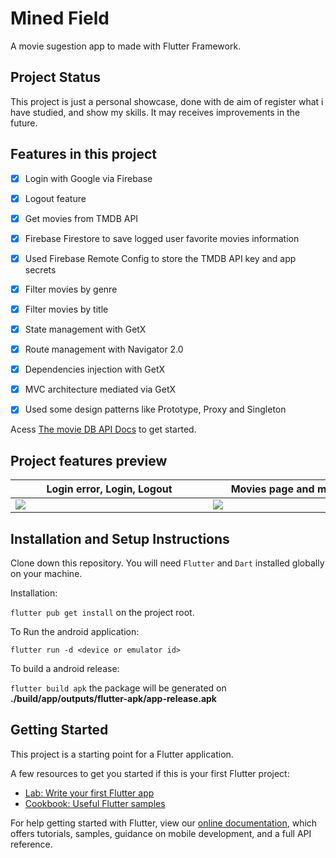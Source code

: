 # Mined Field

A movie sugestion app to made with Flutter Framework.

## Project Status

This project is just a personal showcase, done with de aim of  register what i have studied, and show my skills. It may receives improvements in the future.

## Features in this project

 - [x] Login with Google via Firebase
 - [x] Logout feature
 - [x] Get movies from TMDB API
 - [x] Firebase Firestore to save logged user favorite movies information
 - [x] Used Firebase Remote Config to store the TMDB API key and app secrets
 - [x] Filter movies by genre
 - [x] Filter movies by title
 - [x] State management with GetX
 - [x] Route management with Navigator 2.0
 - [x] Dependencies injection with GetX
 - [x] MVC architecture mediated via GetX
 - [x] Used some design patterns like Prototype, Proxy and Singleton


Acess [The movie DB API Docs](https://developers.themoviedb.org/3/getting-started/introduction) to get started.

## Project features preview

| Login error, Login, Logout                                                      | Movies page and movies detail                                                          | Filter movies by genre or by title                                     | Managing Favorite movies                                               |
| ------------------------------------------------------------------------------- | -------------------------------------------------------------------------------------- | ---------------------------------------------------------------------- | ---------------------------------------------------------------------- |
| <div style="width:300px">![](assets/images/prints/error_login_logout.gif)</div> | <div style="width:300px">![](assets/images/prints/movies_page_movie_details.gif)</div> | <div style="width:300px">![](assets/images/prints/filtering.gif)</div> | <div style="width:300px">![](assets/images/prints/managing_favorites.gif)</div> |

##
## Installation and Setup Instructions

Clone down this repository. You will need `Flutter` and `Dart` installed globally on your machine.

Installation:

`flutter pub get install` on the project root.

To Run the android application:

`flutter run -d <device or emulator id>`

To build a android release:

`flutter build apk` the package will be generated on **./build/app/outputs/flutter-apk/app-release.apk**



## Getting Started

This project is a starting point for a Flutter application.

A few resources to get you started if this is your first Flutter project:

- [Lab: Write your first Flutter app](https://flutter.dev/docs/get-started/codelab)
- [Cookbook: Useful Flutter samples](https://flutter.dev/docs/cookbook)

For help getting started with Flutter, view our
[online documentation](https://flutter.dev/docs), which offers tutorials,
samples, guidance on mobile development, and a full API reference.
